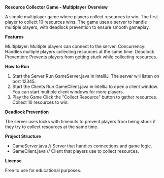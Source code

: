 **Resource Collector Game - Multiplayer**
**Overview**

A simple multiplayer game where players collect resources to win. The first player to collect 10 resources wins. The game uses a server to handle multiple players, with deadlock prevention to ensure smooth gameplay.

**Features**

Multiplayer: Multiple players can connect to the server.
Concurrency: Handles multiple players collecting resources at the same time.
Deadlock Prevention: Prevents players from getting stuck while collecting resources.

**How to Run**

1. Start the Server
Run GameServer.java in IntelliJ. The server will listen on port 12345.
2. Start the Clients
Run GameClient.java in IntelliJ to open a client window.
You can start multiple client windows for more players.
3. Play the Game
Click the "Collect Resource" button to gather resources.
Collect 10 resources to win.

**Deadlock Prevention**

The server uses locks with timeouts to prevent players from being stuck if they try to collect resources at the same time.

**Project Structure**

- GameServer.java    // Server that handles connections and game logic.
- GameClient.java    // Client that players use to collect resources.
  
**License**

Free to use for educational purposes.

